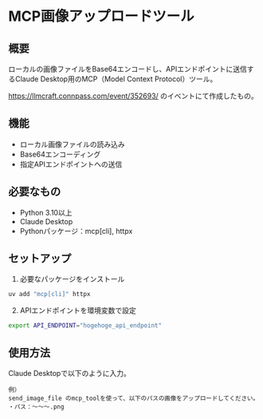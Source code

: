 # MCP画像アップロードツール

## 概要

ローカルの画像ファイルをBase64エンコードし、APIエンドポイントに送信するClaude Desktop用のMCP（Model Context Protocol）ツール。

https://llmcraft.connpass.com/event/352693/
のイベントにて作成したもの。

## 機能

- ローカル画像ファイルの読み込み
- Base64エンコーディング
- 指定APIエンドポイントへの送信

## 必要なもの

- Python 3.10以上
- Claude Desktop
- Pythonパッケージ：mcp[cli], httpx

## セットアップ

1. 必要なパッケージをインストール
```bash
uv add "mcp[cli]" httpx
```

2. APIエンドポイントを環境変数で設定
```bash
export API_ENDPOINT="hogehoge_api_endpoint"
```

## 使用方法

Claude Desktopで以下のように入力。
```
例）
send_image_file のmcp_toolを使って、以下のパスの画像をアップロードしてください。
・パス：～～～.png
```
